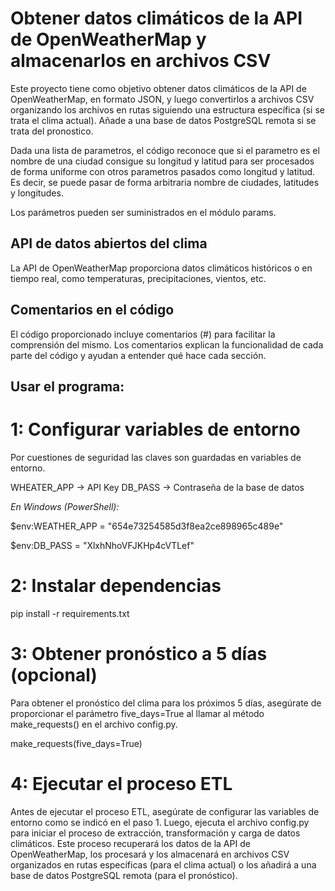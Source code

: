 # Obtener datos climáticos de la API de OpenWeatherMap y almacenarlos en archivos CSV

Este proyecto tiene como objetivo obtener datos climáticos de la API de OpenWeatherMap, en formato JSON, y luego convertirlos a archivos CSV organizando los archivos en rutas siguiendo una estructura específica (si se trata el clima actual). Añade a una base de datos PostgreSQL remota si se trata del pronostico.

Dada una lista de parametros, el código reconoce que si el parametro es el nombre de una ciudad consigue su longitud y latitud para ser procesados de forma uniforme con otros parametros pasados como longitud y latitud. Es decir, se puede pasar de forma arbitraria nombre de ciudades, latitudes y longitudes.

Los parámetros pueden ser suministrados en el módulo params.


## API de datos abiertos del clima

La API de OpenWeatherMap proporciona datos climáticos históricos o en tiempo real, como temperaturas, precipitaciones, vientos, etc.

## Comentarios en el código

El código proporcionado incluye comentarios (#) para facilitar la comprensión del mismo. Los comentarios explican la funcionalidad de cada parte del código y ayudan a entender qué hace cada sección.

## Usar el programa:

# 1: Configurar variables de entorno

Por cuestiones de seguridad las claves son guardadas en variables de entorno. 

WHEATER_APP -> API Key
DB_PASS -> Contraseña de la base de datos

*En Windows (PowerShell):*

$env:WEATHER_APP = "654e73254585d3f8ea2ce898965c489e"

$env:DB_PASS = "XlxhNhoVFJKHp4cVTLef"

# 2: Instalar dependencias

pip install -r requirements.txt

# 3: Obtener pronóstico a 5 días (opcional)

Para obtener el pronóstico del clima para los próximos 5 días, asegúrate de proporcionar el parámetro five_days=True al llamar al método make_requests() en el archivo config.py.

make_requests(five_days=True)

# 4: Ejecutar el proceso ETL
Antes de ejecutar el proceso ETL, asegúrate de configurar las variables de entorno como se indicó en el paso 1. Luego, ejecuta el archivo config.py para iniciar el proceso de extracción, transformación y carga de datos climáticos. Este proceso recuperará los datos de la API de OpenWeatherMap, los procesará y los almacenará en archivos CSV organizados en rutas específicas (para el clima actual) o los añadirá a una base de datos PostgreSQL remota (para el pronóstico).







